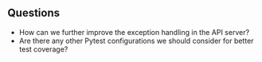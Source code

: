## Questions
- How can we further improve the exception handling in the API server?
- Are there any other Pytest configurations we should consider for better test coverage?
